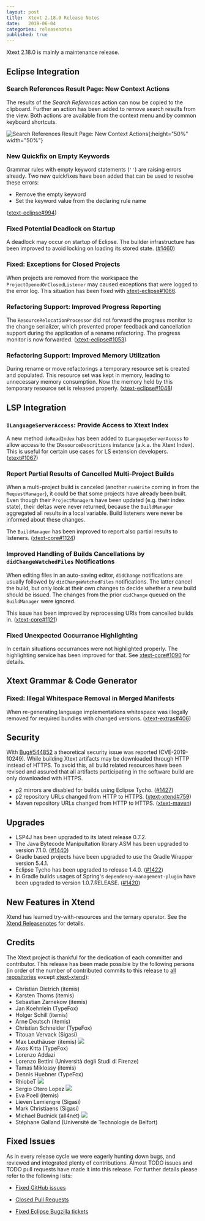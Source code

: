 ```yaml
---
layout: post
title:  Xtext 2.18.0 Release Notes
date:   2019-06-04
categories: releasenotes
published: true
---
```


Xtext 2.18.0 is mainly a maintenance release.

## Eclipse Integration

### Search References Result Page: New Context Actions

The results of the _Search References_ action can now be copied to the clipboard. Further an action has been added to remove search results from the view. Both actions are available from the context menu and by common keyboard shortcuts.

![Search References Result Page: New Context Actions]({{site.baseurl}}/images/releasenotes/2_18_SearchReferencesResultActions.png){:height="50%" width="50%"}


### New Quickfix on Empty Keywords

Grammar rules with empty keyword statements (`''`) are raising errors already. Two new quickfixes have been added that can be used to resolve these errors:

* Remove the empty keyword
* Set the keyword value from the declaring rule name

([xtext-eclipse#994](https://github.com/eclipse/xtext-eclipse/issues/994))

### Fixed Potential Deadlock on Startup

A deadlock may occur on startup of Eclipse. The builder infrastructure has been improved to avoid locking on loading its stored state. ([#1460](https://github.com/eclipse/xtext/issues/1460))

### Fixed: Exceptions for Closed Projects

When projects are removed from the workspace the `ProjectOpenedOrClosedListener` may caused exceptions that were logged to the error log. This situation has been fixed with [xtext-eclipse#1066](https://github.com/eclipse/xtext-eclipse/issues/1066).

### Refactoring Support: Improved Progress Reporting

The `ResourceRelocationProcessor` did not forward the progress monitor to the change serializer, which prevented proper feedback and cancellation support during the application of a rename refactoring. The progress monitor is now forwarded. ([xtext-eclipse#1053](https://github.com/eclipse/xtext-eclipse/issues/1053))

### Refactoring Support: Improved Memory Utilization

During rename or move refactorings a temporary resource set is created and populated. This resource set was kept in memory, leading to unnecessary memory consumption. Now the memory held by this temporary resource set is released properly. ([xtext-eclipse#1048](https://github.com/eclipse/xtext-eclipse/issues/1048))

## LSP Integration

### `ILanguageServerAccess`: Provide Access to Xtext Index

A new method `doReadIndex` has been added to `ILanguageServerAccess` to allow access to the `IResourceDescritions` instance (a.k.a. the Xtext Index). This is useful for certain use cases for LS extension developers. ([xtext#1067](https://github.com/eclipse/xtext-core/issues/1067))

### Report Partial Results of Cancelled Multi-Project Builds

When a multi-project build is canceled (another `runWrite` coming in from the `RequestManager`), it could be that some projects have already been built. Even though their `ProjectManager`s have been updated (e.g. their index state), their deltas were never returned, because the `BuildManager` aggregated all results in a local variable. Build listeners were never be informed about these changes.

The `BuildManager` has been improved to report also partial results to listeners. ([xtext-core#1124](https://github.com/eclipse/xtext-core/issues/1124))

### Improved Handling of Builds Cancellations by `didChangeWatchedFiles` Notifications

When editing files in an auto-saving editor, `didChange` notifications are usually followed by `didChangeWatchedFiles` notifications. The latter cancel the build, but only look at their own changes to decide whether a new build should be issued. The changes from the prior `didChange` queued on the `BuildManager` were ignored.

This issue has been improved by reprocessing URIs from cancelled builds in. ([xtext-core#1121](https://github.com/eclipse/xtext-core/issues/1121))

### Fixed Unexpected Occurrance Highlighting

In certain situations occurrances were not highlighted properly. The highlighting service has been improved for that. See [xtext-core#1090](https://github.com/eclipse/xtext-core/issues/1090) for details.


## Xtext Grammar & Code Generator

### Fixed: Illegal Whitespace Removal in Merged Manifests

When re-generating language implementations whitespace was illegally removed for required bundles with changed versions. ([xtext-extras#406](https://github.com/eclipse/xtext-extras/issues/406))


## Security

With [Bug#544852](https://bugs.eclipse.org/bugs/show_bug.cgi?id=544852) a theoretical security issue was reported (CVE-2019-10249). While building Xtext artifacts may be downloaded through HTTP instead of HTTPS. To avoid this, all build related resources have been revised and assured that all artifacts participating in the software build are only downloaded with HTTPS.

* p2 mirrors are disabled for builds using Eclipse Tycho. ([#1427](https://github.com/eclipse/xtext/issues/1427))
* p2 repository URLs changed from HTTP to HTTPS. ([xtext-xtend#759](https://github.com/eclipse/xtext-xtend/issues/759))
* Maven repository URLs changed from HTTP to HTTPS. ([xtext-maven](https://github.com/eclipse/xtext-maven/issues/74))


## Upgrades

* LSP4J has been upgraded to its latest release 0.7.2.
* The Java Bytecode Manipultation library ASM has been upgraded to version 7.1.0. ([#1440](https://github.com/eclipse/xtext/issues/1440))
* Gradle based projects have been upgraded to use the Gradle Wrapper version 5.4.1.
* Eclipse Tycho has been upgraded to release 1.4.0. ([#1422](https://github.com/eclipse/xtext/issues/1422))
* In Gradle builds usages of Spring's `dependency-management-plugin` have been upgraded to version 1.0.7.RELEASE. ([#1420](https://github.com/eclipse/xtext/issues/1420))

## New Features in Xtend

Xtend has learned try-with-resources and the ternary operator. See the [Xtend Releasenotes](https://www.eclipse.org/xtend/releasenotes.html#/releasenotes/2019/06/04/version-2-18-0) for details.

## Credits

The Xtext project is thankful for the dedication of each committer and contributor. This release has been made possible by the following persons (in order of the number of contributed commits to this release to [all repositories](https://github.com/eclipse/xtext#repositories) except [xtext-xtend](https://github.com/eclipse/xtext-xtend)):

- Christian Dietrich (itemis)
- Karsten Thoms (itemis)
- Sebastian Zarnekow (itemis)
- Jan Koehnlein (TypeFox)
- Holger Schill (itemis)
- Arne Deutsch (itemis)
- Christian Schneider (TypeFox)
- Titouan Vervack (Sigasi)
- Max Leuthäuser (itemis) ![](https://img.shields.io/badge/-first%20time%20contributor-green.svg)
- Akos Kitta (TypeFox)
- Lorenzo Addazi
- Lorenzo Bettini (Università degli Studi di Firenze)
- Tamas Miklossy (itemis)
- Dennis Huebner (TypeFox)
- RhiobeT ![](https://img.shields.io/badge/-first%20time%20contributor-green.svg)
- Sergio Otero Lopez ![](https://img.shields.io/badge/-first%20time%20contributor-green.svg)
- Eva Poell (itemis)
- Lieven Lemiengre (Sigasi)
- Mark Christiaens (Sigasi)
- Michael Budnick (all4net) ![](https://img.shields.io/badge/-first%20time%20contributor-green.svg)
- Stéphane Galland (Université de Technologie de Belfort)

## Fixed Issues

As in every release cycle we were eagerly hunting down bugs, and reviewed and integrated plenty of contributions. Almost TODO issues and TODO pull requests have made it into this release. For further details please refer to the following lists:

* [Fixed GitHub issues](https://github.com/search?utf8=%E2%9C%93&q=is%3Aissue+milestone%3ARelease_2.18+is%3Aclosed+repo%3Aeclipse%2Fxtext+repo%3Aeclipse%2Fxtext-core+repo%3Aeclipse%2Fxtext-lib+repo%3Aeclipse%2Fxtext-extras+repo%3Aeclipse%2Fxtext-eclipse+repo%3Aeclipse%2Fxtext-idea+repo%3Aeclipse%2Fxtext-web+repo%3Aeclipse%2Fxtext-maven+repo%3Aeclipse%2Fxtext-xtend&type=Issues&ref=searchresults)

* [Closed Pull Requests](https://github.com/search?utf8=%E2%9C%93&q=is%3Apr+milestone%3ARelease_2.18+is%3Aclosed+repo%3Aeclipse%2Fxtext+repo%3Aeclipse%2Fxtext-core+repo%3Aeclipse%2Fxtext-lib+repo%3Aeclipse%2Fxtext-extras+repo%3Aeclipse%2Fxtext-eclipse+repo%3Aeclipse%2Fxtext-idea+repo%3Aeclipse%2Fxtext-web+repo%3Aeclipse%2Fxtext-maven+repo%3Aeclipse%2Fxtext-xtend&type=Issues&ref=searchresults)

* [Fixed Eclipse Bugzilla tickets](https://bugs.eclipse.org/bugs/buglist.cgi?bug_status=RESOLVED&bug_status=VERIFIED&bug_status=CLOSED&classification=Modeling&classification=Tools&columnlist=product%2Ccomponent%2Cassigned_to%2Cbug_status%2Cresolution%2Cshort_desc%2Cchangeddate%2Ckeywords&f0=OP&f1=OP&f3=CP&f4=CP&known_name=Xtext%202.18&list_id=16618269&product=TMF&product=Xtend&query_based_on=Xtext%202.18&query_format=advanced&status_whiteboard=v2.18&status_whiteboard_type=allwordssubstr)
